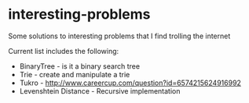 interesting-problems
====================

Some solutions to interesting problems that I find trolling the internet

Current list includes the following:

- BinaryTree  - is it a binary search tree
- Trie - create and manipulate a trie
- Tukro - http://www.careercup.com/question?id=6574215624916992
- Levenshtein Distance - Recursive implementation
